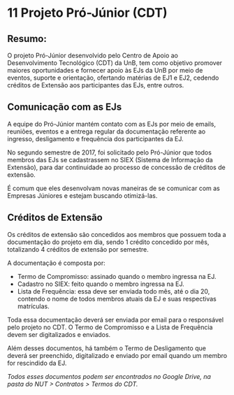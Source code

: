 # 11 Projeto Pró-Júnior \(CDT\)

## Resumo:

O projeto Pró-Júnior desenvolvido pelo Centro de Apoio ao Desenvolvimento Tecnológico \(CDT\) da UnB, tem como objetivo promover maiores oportunidades e fornecer apoio às EJs da UnB por meio de eventos, suporte e orientação, ofertando matérias de EJ1 e EJ2, cedendo créditos de Extensão aos participantes das EJs, entre outros.

## Comunicação com as EJs

A equipe do Pró-Júnior mantém contato com as EJs por meio de emails, reuniões, eventos e a entrega regular da documentação referente ao ingresso, desligamento e frequência dos participantes da EJ.

No segundo semestre de 2017, foi solicitado pelo Pró-Júnior que todos membros das EJs se cadastrassem no SIEX \(Sistema de Informação da Extensão\), para dar continuidade ao processo de concessão de créditos de extensão.

É comum que eles desenvolvam novas maneiras de se comunicar com as Empresas Júniores e estejam buscando otimizá-las.

## Créditos de Extensão

Os créditos de extensão são concedidos aos membros que possuem toda a documentação do projeto em dia, sendo 1 crédito concedido por mês, totalizando 4 créditos de extensão por semestre.

A documentação é composta por:

* Termo de Compromisso: assinado quando o membro ingressa na EJ.
* Cadastro no SIEX: feito quando o membro ingressa na EJ.
* Lista de Frequência: essa deve ser enviada todo mês, até o dia 20, contendo o nome de todos membros atuais da EJ e suas respectivas matrículas.

Toda essa documentação deverá ser enviada por email para o responsável pelo projeto no CDT. O Termo de Compromisso e a Lista de Frequência devem ser digitalizados e enviados.

Além desses documentos, há também o Termo de Desligamento que deverá ser preenchido, digitalizado e enviado por email quando um membro for rescindido da EJ.

_Todos esses documentos podem ser encontrados no Google Drive, na pasta do NUT &gt; Contratos &gt; Termos do CDT._

